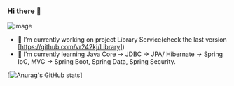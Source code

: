 ### Hi there 👋
![image](https://www.codewars.com/users/Vitaliy%20Replyuk/badges/micro)
- 🔭 I’m currently working on project Library Service(check the last version [https://github.com/vr242kj/Library])
- 🌱 I’m currently learning Java Core -> JDBC -> JPA/ Hibernate -> Spring IoC, MVC -> Spring Boot, Spring Data, Spring Security.

[![Anurag's GitHub stats](https://github-readme-stats.vercel.app/api?username=vr242kj&show_icons=true&theme=gruvbox)]
